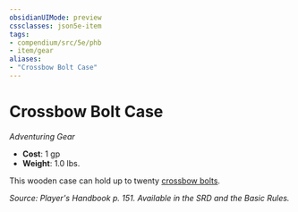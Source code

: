 ```yaml
---
obsidianUIMode: preview
cssclasses: json5e-item
tags:
- compendium/src/5e/phb
- item/gear
aliases: 
- "Crossbow Bolt Case"
---
```

# Crossbow Bolt Case
*Adventuring Gear*  

- **Cost**: 1 gp
- **Weight**: 1.0 lbs.

This wooden case can hold up to twenty [crossbow bolts](/Systems/5e/items/crossbow-bolt.md).

*Source: Player's Handbook p. 151. Available in the SRD and the Basic Rules.*